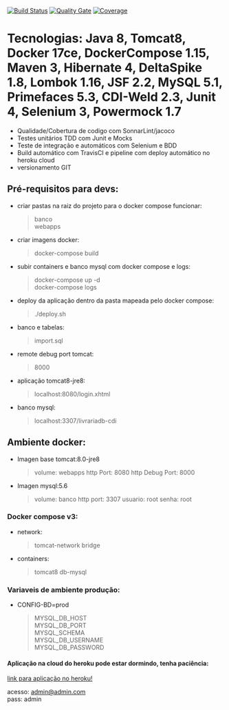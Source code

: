 [![Build Status](https://travis-ci.org/rfaguiar/cdi-deltaspike-lombok.svg?branch=master)](https://travis-ci.org/rfaguiar/cdi-deltaspike-lombok) [![Quality Gate](https://sonarcloud.io/api/project_badges/measure?project=br.com.livraria-jsf-deltaSpike%3Alivraria-jsf-deltaSpike&metric=alert_status)](https://sonarcloud.io/dashboard?id=br.com.livraria-jsf-deltaSpike%3Alivraria-jsf-deltaSpike) [![Coverage](https://sonarcloud.io/api/project_badges/measure?project=br.com.livraria-jsf-deltaSpike%3Alivraria-jsf-deltaSpike&metric=coverage)](https://sonarcloud.io/component_measures?id=br.com.livraria-jsf-deltaSpike%3Alivraria-jsf-deltaSpike&metric=coverage)  
# Tecnologias: Java 8, Tomcat8, Docker 17ce, DockerCompose 1.15, Maven 3, Hibernate 4, DeltaSpike 1.8, Lombok 1.16, JSF 2.2, MySQL 5.1, Primefaces 5.3, CDI-Weld 2.3, Junit 4, Selenium 3, Powermock 1.7
* Qualidade/Cobertura de codigo com SonnarLint/jacoco
* Testes unitários TDD com Junit e Mocks
* Teste de integração e automáticos com Selenium e BDD
* Build automático com TravisCI e pipeline com deploy automático no heroku cloud
* versionamento GIT

## Pré-requisitos para devs:
* criar pastas na raiz do projeto para o docker compose funcionar:  
    > banco  
    > webapps  
* criar imagens docker:  
    > docker-compose build  
* subir containers e banco mysql com docker compose e logs:  
    > docker-compose up -d  
    > docker-compose logs  
* deploy da aplicação dentro da pasta mapeada pelo docker compose:  
    > ./deploy.sh  
* banco e tabelas:  
    > import.sql  
* remote debug port tomcat:  
    > 8000  
* aplicação tomcat8-jre8:  
    > localhost:8080/login.xhtml  
* banco mysql:  
    > localhost:3307/livrariadb-cdi  

## Ambiente docker:
* Imagen base tomcat:8.0-jre8
    > volume: webapps
    > http Port: 8080
    > http Debug Port: 8000
* Imagen mysql:5.6
    > volume: banco
    > http port: 3307
    > usuario: root
    > senha: root

### Docker compose v3:
* network:
    > tomcat-network
    > bridge
* containers:
    > tomcat8
    > db-mysql

### Variaveis de ambiente produção:
* CONFIG-BD=prod  
    > MYSQL_DB_HOST  
    > MYSQL_DB_PORT  
    > MYSQL_SCHEMA  
    > MYSQL_DB_USERNAME  
    > MYSQL_DB_PASSWORD  

#### Aplicação na cloud do heroku pode estar dormindo, tenha paciência:  
[link para aplicação no heroku!](https://livraria-app1.herokuapp.com/login.xhtml)  

acesso: admin@admin.com  
pass: admin  

